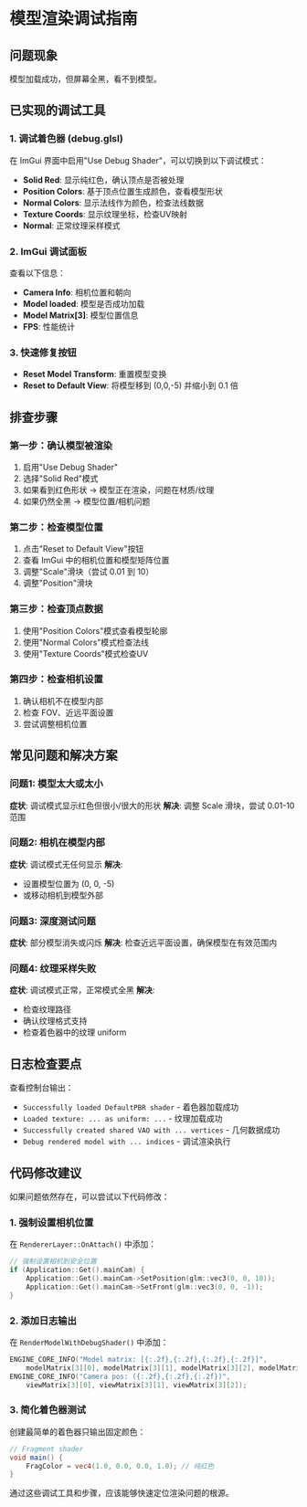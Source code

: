 # 模型渲染调试指南

## 问题现象
模型加载成功，但屏幕全黑，看不到模型。

## 已实现的调试工具

### 1. 调试着色器 (debug.glsl)
在 ImGui 界面中启用"Use Debug Shader"，可以切换到以下调试模式：

- **Solid Red**: 显示纯红色，确认顶点是否被处理
- **Position Colors**: 基于顶点位置生成颜色，查看模型形状
- **Normal Colors**: 显示法线作为颜色，检查法线数据
- **Texture Coords**: 显示纹理坐标，检查UV映射
- **Normal**: 正常纹理采样模式

### 2. ImGui 调试面板
查看以下信息：
- **Camera Info**: 相机位置和朝向
- **Model loaded**: 模型是否成功加载
- **Model Matrix[3]**: 模型位置信息
- **FPS**: 性能统计

### 3. 快速修复按钮
- **Reset Model Transform**: 重置模型变换
- **Reset to Default View**: 将模型移到 (0,0,-5) 并缩小到 0.1 倍

## 排查步骤

### 第一步：确认模型被渲染
1. 启用"Use Debug Shader"
2. 选择"Solid Red"模式
3. 如果看到红色形状 → 模型正在渲染，问题在材质/纹理
4. 如果仍然全黑 → 模型位置/相机问题

### 第二步：检查模型位置
1. 点击"Reset to Default View"按钮
2. 查看 ImGui 中的相机位置和模型矩阵位置
3. 调整"Scale"滑块（尝试 0.01 到 10）
4. 调整"Position"滑块

### 第三步：检查顶点数据
1. 使用"Position Colors"模式查看模型轮廓
2. 使用"Normal Colors"模式检查法线
3. 使用"Texture Coords"模式检查UV

### 第四步：检查相机设置
1. 确认相机不在模型内部
2. 检查 FOV、近远平面设置
3. 尝试调整相机位置

## 常见问题和解决方案

### 问题1: 模型太大或太小
**症状**: 调试模式显示红色但很小/很大的形状
**解决**: 调整 Scale 滑块，尝试 0.01-10 范围

### 问题2: 相机在模型内部
**症状**: 调试模式无任何显示
**解决**: 
- 设置模型位置为 (0, 0, -5)
- 或移动相机到模型外部

### 问题3: 深度测试问题
**症状**: 部分模型消失或闪烁
**解决**: 检查近远平面设置，确保模型在有效范围内

### 问题4: 纹理采样失败
**症状**: 调试模式正常，正常模式全黑
**解决**: 
- 检查纹理路径
- 确认纹理格式支持
- 检查着色器中的纹理 uniform

## 日志检查要点

查看控制台输出：
- `Successfully loaded DefaultPBR shader` - 着色器加载成功
- `Loaded texture: ... as uniform: ...` - 纹理加载成功
- `Successfully created shared VAO with ... vertices` - 几何数据成功
- `Debug rendered model with ... indices` - 调试渲染执行

## 代码修改建议

如果问题依然存在，可以尝试以下代码修改：

### 1. 强制设置相机位置
在 `RendererLayer::OnAttach()` 中添加：
```cpp
// 强制设置相机到安全位置
if (Application::Get().mainCam) {
    Application::Get().mainCam->SetPosition(glm::vec3(0, 0, 10));
    Application::Get().mainCam->SetFront(glm::vec3(0, 0, -1));
}
```

### 2. 添加日志输出
在 `RenderModelWithDebugShader()` 中添加：
```cpp
ENGINE_CORE_INFO("Model matrix: [{:.2f},{:.2f},{:.2f},{:.2f}]", 
    modelMatrix[3][0], modelMatrix[3][1], modelMatrix[3][2], modelMatrix[3][3]);
ENGINE_CORE_INFO("Camera pos: ({:.2f},{:.2f},{:.2f})", 
    viewMatrix[3][0], viewMatrix[3][1], viewMatrix[3][2]);
```

### 3. 简化着色器测试
创建最简单的着色器只输出固定颜色：
```glsl
// Fragment shader
void main() {
    FragColor = vec4(1.0, 0.0, 0.0, 1.0); // 纯红色
}
```

通过这些调试工具和步骤，应该能够快速定位渲染问题的根源。